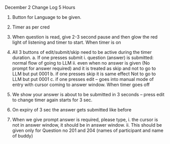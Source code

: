 December 2 Change Log 5 Hours

1.	Button for Language to be given. 
2.	Timer as per cred
3.	When question is read, give 2-3 second pause and then glow the red light of listening and timer to start.
When timer is on
4.	All 3 buttons of edit/submit/skip need to be active during the timer duration. 
a.	If one presses submit 
i.	question (answer) is submitted: normal flow of going to LLM
ii.	even when no answer is given (No prompt for answer required) and it is treated as skip and not to go to LLM but put 0001
b.	if one presses skip it is same effect Not to go to LLM but put 0001 
c.	if one presses edit – goes into manual mode of entry with cursor coming to answer window.
When timer goes off
1.	We show your answer is about to be submitted in 3 seconds – press edit to change
timer again starts for 3 sec. 
2.	On expiry of 3 sec the answer gets submitted like before

5.	When we give prompt answer is required, please type, 
i.	the cursor is not in answer window, it should be in answer window.
ii.	This should be given only for Question no 201 and 204 (names of participant and name of buddy)
